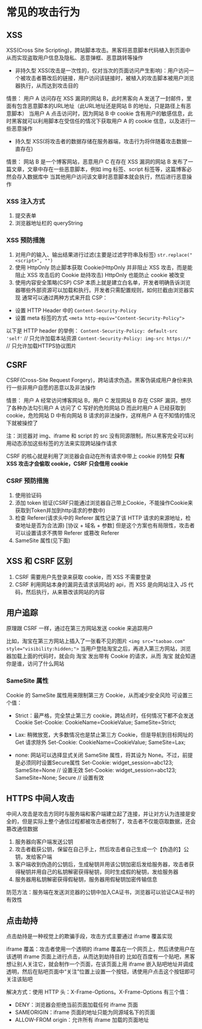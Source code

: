 # 常见的攻击行为

## XSS

XSS(Cross Site Scripting)，跨站脚本攻击。黑客将恶意脚本代码植入到页面中从而实现盗取用户信息及隐私、恶意弹框、恶意跳转等操作

- 非持久型 XSS(攻击是一次性的，仅对当次的页面访问产生影响)：用户访问一个被攻击者篡改后的链接，用户访问该链接时，被植入的攻击脚本被用户浏览器执行，从而达到攻击目的

情景：
用户 A 访问存在 XSS 漏洞的网站 B，此时黑客向 A 发送了一封邮件，里面有包含恶意脚本的URL地址（此URL地址还是网站 B 的地址，只是路径上有恶意脚本）
当用户 A 点击访问时，因为网站 B 中 cookie 含有用户的敏感信息，此时黑客就可以利用脚本在受信任的情况下获取用户 A 的 cookie 信息，以及进行一些恶意操作

- 持久型 XSS(将攻击者的数据存储在服务器端，攻击行为将伴随着攻击数据一直存在)

情景：
网站 B 是一个博客网站，恶意用户 C 在存在 XSS 漏洞的网站 B 发布了一篇文章，文章中存在一些恶意脚本，例如 img 标签、script 标签等，这篇博客必然会存入数据库中
当其他用户访问该文章时恶意脚本就会执行，然后进行恶意操作

### XSS 注入方式

1. 提交表单
2. 浏览器地址栏的 queryString

### XSS 预防措施

1. 对用户的输入、输出结果进行过滤(主要是过滤字符串及标签)  `str.replace("<script>", "")`
2. 使用 HttpOnly 防止脚本获取 Cookie(HttpOnly 并非阻止 XSS 攻击，而是能阻止 XSS 攻击后的 Cookie 劫持攻击)
HttpOnly 也能防止 cookie 被改变
3. 使用内容安全策略(CSP)
CSP 本质上就是建立白名单，开发者明确告诉浏览器哪些外部资源可以加载和执行。开发者只需配置规则，如何拦截由浏览器实现
通常可以通过两种方式来开启 CSP：

- 设置 HTTP Header 中的 `Content-Security-Policy`
- 设置 meta 标签的方式 `<meta http-equiv="Content-Security-Policy">`

以下是 HTTP header 的举例：
`Content-Security-Policy: default-src 'self'` // 只允许加载本站资源
`Content-Security-Policy: img-src https://*`  // 只允许加载HTTPS协议图片

## CSRF

CSRF(Cross-Site Request Forgery)，跨站请求伪造。黑客伪装成用户身份来执行一些非用户自愿的恶意以及非法操作

情景：
用户 A 经常访问博客网站 B，用户 C 发现网站 B 存在 CSRF 漏洞，想尽了各种办法勾引用户 A 访问了 C 写好的危险网站 D
而此时用户 A 已经获取到 cookie，危险网站 D 中有向网站 B 请求的非法操作，这样用户 A 在不知情的情况下就被操控了

注：浏览器对 img、iframe 和 script 的 src 没有同源限制，所以黑客完全可以利用动态添加这些标签的方法来实现跨站操作请求

CSRF 的核心就是利用了浏览器会自动在所有请求中带上 cookie 的特型
**只有 XSS 攻击才会偷取 cookie，CSRF 只会借用 cookie**

### CSRF 预防措施

1. 使用验证码
2. 添加 token 验证(CSRF只能通过浏览器自己带上Cookie，不能操作Cookie来获取到Token并加到http请求的参数中)
3. 检查 Referer(请求头中的 Referer 属性记录了该 HTTP 请求的来源地址，检查地址是否为合法源) [协议 + 域名 + 参数]
但是这个方案也有局限性，攻击者可以设置请求不携带 Referer 或篡改 Referer
4. SameSite 属性(见下面)

## XSS 和 CSRF 区别

1. CSRF 需要用户先登录来获取 cookie，而 XSS 不需要登录
2. CSRF 利用网站本身的漏洞去请求该网站的 api，而 XSS 是向网站注入 JS 代码，然后执行，从来篡改该网站的内容

## 用户追踪

原理跟 CSRF 一样，通过在第三方网站发送 cookie 来追踪用户

比如，淘宝在第三方网站上插入了一张看不见的图片
`<img src="taobao.com" style="visibility:hidden;">`
当用户登陆淘宝之后，再进入第三方网站，浏览器加载上面的代码时，就会向 淘宝 发出带有 Cookie 的请求，从而 淘宝 就会知道你是谁，访问了什么网站

### SameSite 属性

Cookie 的 SameSite 属性用来限制第三方 Cookie，从而减少安全风险
可设置三个值：

- Strict：最严格，完全禁止第三方 cookie，跨站点时，任何情况下都不会发送 Cookie
Set-Cookie: CookieName=CookieValue; SameSite=Strict;

- Lax: 稍微放宽，大多数情况也是禁止第三方 Cookie，但是导航到目标网址的 Get 请求除外
Set-Cookie: CookieName=CookieValue; SameSite=Lax;

- none: 网站可以选择显式关闭 SameSite 属性，将其设为 None。不过，前提是必须同时设置Secure属性
Set-Cookie: widget_session=abc123; SameSite=None // 设置无效
Set-Cookie: widget_session=abc123; SameSite=None; Secure // 设置有效

## HTTPS 中间人攻击

中间人攻击是攻击方同时与服务端和客户端建立起了连接，并让对方认为连接是安全的，但是实际上整个通信过程都被攻击者控制了，攻击者不仅能窃取数据，还会篡改通信数据

1. 服务器向客户端发送公钥
2. 攻击者截获公钥，保留在自己手上，然后攻击者自己生成一个【伪造的】公钥，发给客户端
3. 客户端收到伪造的公钥后，生成秘钥并用该公钥加密后发给服务器，攻击者获得秘钥并用自己的私钥解密获得秘钥，同时生成假的秘钥，发给服务器
4. 服务器用私钥解密获得假秘钥，服务器用假秘钥加密传输信息

防范方法：服务端在发送浏览器的公钥中加入CA证书，浏览器可以验证CA证书的有效性

## 点击劫持

点击劫持是一种视觉上的欺骗手段，攻击方式主要通过 iframe 覆盖实现

iframe 覆盖：攻击者使用一个透明的 iframe 覆盖在一个网页上，然后诱使用户在该透明 iframe 页面上进行点击，从而达到劫持目的
比如在百度有一个贴吧，黑客想让别人关注它，就会制作一个页面，在该页面上用 iframe 嵌入贴吧地址并调成透明，然后在贴吧页面中“关注”位置上设置一个按钮，诱使用户点击这个按钮即可关注该贴吧

解决方式：使用 HTTP 头：X-Frame-Options。X-Frame-Options 有三个值：

- DENY：浏览器会拒绝当前页面加载任何 iframe 页面
- SAMEORIGIN：iframe 页面的地址只能为同源域名下的页面
- ALLOW-FROM origin：允许所有 iframe 加载的页面地址
